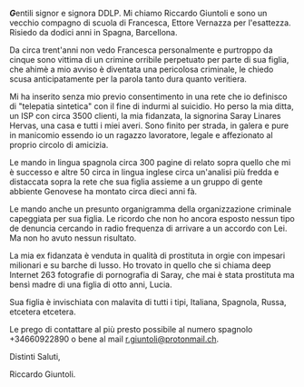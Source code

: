 ***G***entili signor e signora DDLP. Mi chiamo Riccardo Giuntoli e sono un vecchio compagno di scuola di Francesca, Ettore Vernazza per l'esattezza. Risiedo da dodici anni in Spagna, Barcellona.

Da circa trent'anni non vedo Francesca personalmente e purtroppo da cinque sono vittima di un crimine orribile perpetuato per parte di sua figlia, che ahimè a mio avviso è diventata una pericolosa criminale, le chiedo scusa anticipatamente per la parola tanto dura quanto veritiera.

Mi ha inserito senza mio previo consentimento in una rete che io definisco di "telepatia sintetica" con il fine di indurmi al suicidio. Ho perso la mia ditta, un ISP con circa 3500 clienti, la mia fidanzata, la signorina Saray Linares Hervas, una casa e tutti i miei averi. Sono finito per strada, in galera e pure in manicomio essendo io un ragazzo lavoratore, legale e affezionato al proprio circolo di amicizia.

Le mando in lingua spagnola circa 300 pagine di relato sopra quello che mi è successo e altre 50 circa in lingua inglese circa un'analisi più fredda e distaccata sopra la rete che sua figlia assieme a un gruppo di gente abbiente Genovese ha montato circa dieci anni fà. 

Le mando anche un presunto organigramma della organizzazione criminale capeggiata per sua figlia. Le ricordo che non ho ancora esposto nessun tipo de denuncia cercando in radio frequenza di arrivare a un accordo con Lei. Ma non ho avuto nessun risultato.

La mia ex fidanzata è venduta in qualità di prostituta in orgie con impesari milionari e su barche di lusso. Ho trovato in quello che si chiama deep Internet 263 fotografie di pornografia di Saray, che mai è stata prostituta ma bensì madre di una figlia di otto anni, Lucia. 

Sua figlia è invischiata con malavita di tutti i tipi, Italiana, Spagnola, Russa, etcetera etcetera. 

Le prego di contattare al più presto possibile al numero spagnolo +34660922890 o bene al mail r.giuntoli@protonmail.ch. 

Distinti Saluti,

Riccardo Giuntoli.